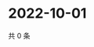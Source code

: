 # 2022-10-01

共 0 条

<!-- BEGIN WEIBO -->
<!-- 最后更新时间 Sat Oct 01 2022 02:25:44 GMT+0800 (China Standard Time) -->

<!-- END WEIBO -->

